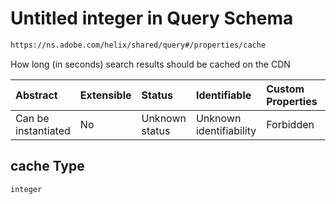 # Untitled integer in Query Schema

```txt
https://ns.adobe.com/helix/shared/query#/properties/cache
```

How long (in seconds) search results should be cached on the CDN

| Abstract            | Extensible | Status         | Identifiable            | Custom Properties | Additional Properties | Access Restrictions | Defined In                                                     |
| :------------------ | :--------- | :------------- | :---------------------- | :---------------- | :-------------------- | :------------------ | :------------------------------------------------------------- |
| Can be instantiated | No         | Unknown status | Unknown identifiability | Forbidden         | Allowed               | none                | [query.schema.json*](query.schema.json "open original schema") |

## cache Type

`integer`
